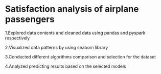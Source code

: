 # Satisfaction analysis of airplane passengers

1.Explored data contents and cleaned data using pandas and pyspark respectively

2.Visualized data patterns by using seaborn library

3.Conducted different algorithms comparison and selection for the dataset

4.Analyzed predicting results based on the selected models

